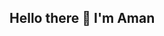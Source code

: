 ## Hello there 👋 I'm **Aman**



<!--

class Aman:
    def __init__(self) -> None:
        self.name = "Aman Tawakley"
        self.location = "Toronto, Canada"
        self.education = "Computer Science @ University of Western Ontario"
        self.social = {
            "website": "https://am9nt.xyz/about",
            "linked-in": "https://linkedin.com/in/aman-t"
        }
        self.languages = [
            "Java",
            "Python",
            "JavaScript",
            "TypeScript",
            "HTML/CSS",
            "Less (CSS)",
            "C/C++",
            "SQL"
        ]
    
    def __str__(self) -> str:
        return 


if __name__ == "__main__":
    Aman()

**amaaan2906/amaaan2906** is a ✨ _special_ ✨ repository because its `README.md` (this file) appears on your GitHub profile.

Here are some ideas to get you started:

- 🔭 I’m currently working on ...
- 🌱 I’m currently learning ...
- 👯 I’m looking to collaborate on ...
- 🤔 I’m looking for help with ...
- 💬 Ask me about ...
- 📫 How to reach me: ...
- 😄 Pronouns: ...
- ⚡ Fun fact: ...
-->
